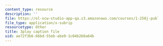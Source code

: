 ```yaml
---
content_type: resource
description: ''
file: https://ol-ocw-studio-app-qa.s3.amazonaws.com/courses/1-258j-public-transportation-systems-spring-2017/ae72f3b666bd55ebabe91c04b268a64b_JPCA2qE9MSw.vtt
file_type: application/x-subrip
resourcetype: Other
title: 3play caption file
uid: ae72f3b6-66bd-55eb-abe9-1c04b268a64b
---
```


